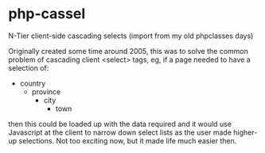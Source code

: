 # php-cassel
N-Tier client-side cascading selects (import from my old phpclasses days)

Originally created some time around 2005, this was to solve the
common problem of cascading client &lt;select&gt; tags, eg, if a page
needed to have a selection of:

- country
    - province
        - city
            - town

then this could be loaded up with the data required and
it would use Javascript at the client to narrow down select lists
as the user made higher-up selections. Not too exciting now, but
it made life much easier then.
